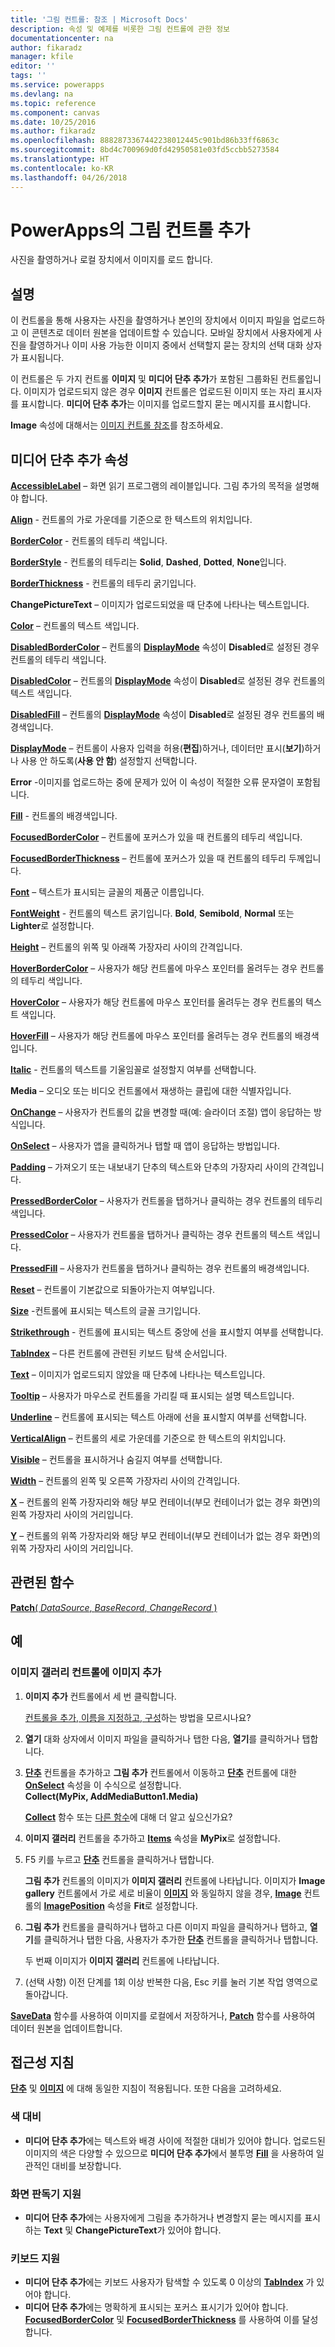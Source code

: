 ```yaml
---
title: '그림 컨트롤: 참조 | Microsoft Docs'
description: 속성 및 예제를 비롯한 그림 컨트롤에 관한 정보
documentationcenter: na
author: fikaradz
manager: kfile
editor: ''
tags: ''
ms.service: powerapps
ms.devlang: na
ms.topic: reference
ms.component: canvas
ms.date: 10/25/2016
ms.author: fikaradz
ms.openlocfilehash: 8882873367442238012445c901bd86b33ff6863c
ms.sourcegitcommit: 8bd4c700969d0fd42950581e03fd5ccbb5273584
ms.translationtype: HT
ms.contentlocale: ko-KR
ms.lasthandoff: 04/26/2018
---
```

# <a name="add-picture-control-in-powerapps"></a>PowerApps의 그림 컨트롤 추가
사진을 촬영하거나 로컬 장치에서 이미지를 로드 합니다.

## <a name="description"></a>설명
이 컨트롤을 통해 사용자는 사진을 촬영하거나 본인의 장치에서 이미지 파일을 업로드하고 이 콘텐츠로 데이터 원본을 업데이트할 수 있습니다. 모바일 장치에서 사용자에게 사진을 촬영하거나 이미 사용 가능한 이미지 중에서 선택할지 묻는 장치의 선택 대화 상자가 표시됩니다.

이 컨트롤은 두 가지 컨트롤 **이미지** 및 **미디어 단추 추가**가 포함된 그룹화된 컨트롤입니다. 이미지가 업로드되지 않은 경우 **이미지** 컨트롤은 업로드된 이미지 또는 자리 표시자를 표시합니다. **미디어 단추 추가**는 이미지를 업로드할지 묻는 메시지를 표시합니다.

**Image** 속성에 대해서는 [이미지 컨트롤 참조](control-image.md)를 참조하세요.

## <a name="add-media-button-properties"></a>미디어 단추 추가 속성
**[AccessibleLabel](properties-accessibility.md)** – 화면 읽기 프로그램의 레이블입니다. 그림 추가의 목적을 설명해야 합니다.

**[Align](properties-text.md)** - 컨트롤의 가로 가운데를 기준으로 한 텍스트의 위치입니다.

**[BorderColor](properties-color-border.md)** - 컨트롤의 테두리 색입니다.

**[BorderStyle](properties-color-border.md)** - 컨트롤의 테두리는 **Solid**, **Dashed**, **Dotted**, **None**입니다.

**[BorderThickness](properties-color-border.md)** - 컨트롤의 테두리 굵기입니다.

**ChangePictureText** – 이미지가 업로드되었을 때 단추에 나타나는 텍스트입니다.

**[Color](properties-color-border.md)** – 컨트롤의 텍스트 색입니다.

**[DisabledBorderColor](properties-color-border.md)** – 컨트롤의 **[DisplayMode](properties-core.md)** 속성이 **Disabled**로 설정된 경우 컨트롤의 테두리 색입니다.

**[DisabledColor](properties-color-border.md)** – 컨트롤의 **[DisplayMode](properties-core.md)** 속성이 **Disabled**로 설정된 경우 컨트롤의 텍스트 색입니다.

**[DisabledFill](properties-color-border.md)** – 컨트롤의 **[DisplayMode](properties-core.md)** 속성이 **Disabled**로 설정된 경우 컨트롤의 배경색입니다.

**[DisplayMode](properties-core.md)** – 컨트롤이 사용자 입력을 허용(**편집**)하거나, 데이터만 표시(**보기**)하거나 사용 안 하도록(**사용 안 함**) 설정할지 선택합니다.

**Error** -이미지를 업로드하는 중에 문제가 있어 이 속성이 적절한 오류 문자열이 포함됩니다.

**[Fill](properties-color-border.md)** - 컨트롤의 배경색입니다.

**[FocusedBorderColor](properties-color-border.md)** – 컨트롤에 포커스가 있을 때 컨트롤의 테두리 색입니다.

**[FocusedBorderThickness](properties-color-border.md)** – 컨트롤에 포커스가 있을 때 컨트롤의 테두리 두께입니다.

**[Font](properties-text.md)** – 텍스트가 표시되는 글꼴의 제품군 이름입니다.

**[FontWeight](properties-text.md)** - 컨트롤의 텍스트 굵기입니다. **Bold**, **Semibold**, **Normal** 또는 **Lighter**로 설정합니다.

**[Height](properties-size-location.md)** – 컨트롤의 위쪽 및 아래쪽 가장자리 사이의 간격입니다.

**[HoverBorderColor](properties-color-border.md)** – 사용자가 해당 컨트롤에 마우스 포인터를 올려두는 경우 컨트롤의 테두리 색입니다.

**[HoverColor](properties-color-border.md)** – 사용자가 해당 컨트롤에 마우스 포인터를 올려두는 경우 컨트롤의 텍스트 색입니다.

**[HoverFill](properties-color-border.md)** – 사용자가 해당 컨트롤에 마우스 포인터를 올려두는 경우 컨트롤의 배경색입니다.

**[Italic](properties-text.md)** - 컨트롤의 텍스트를 기울임꼴로 설정할지 여부를 선택합니다.

**Media** – 오디오 또는 비디오 컨트롤에서 재생하는 클립에 대한 식별자입니다.

**[OnChange](properties-core.md)** – 사용자가 컨트롤의 값을 변경할 때(예: 슬라이더 조절) 앱이 응답하는 방식입니다.

**[OnSelect](properties-core.md)** – 사용자가 앱을 클릭하거나 탭할 때 앱이 응답하는 방법입니다.

**[Padding](properties-size-location.md)** – 가져오기 또는 내보내기 단추의 텍스트와 단추의 가장자리 사이의 간격입니다.

**[PressedBorderColor](properties-color-border.md)** – 사용자가 컨트롤을 탭하거나 클릭하는 경우 컨트롤의 테두리 색입니다.

**[PressedColor](properties-color-border.md)** – 사용자가 컨트롤을 탭하거나 클릭하는 경우 컨트롤의 텍스트 색입니다.

**[PressedFill](properties-color-border.md)** – 사용자가 컨트롤을 탭하거나 클릭하는 경우 컨트롤의 배경색입니다.

**[Reset](properties-core.md)** – 컨트롤이 기본값으로 되돌아가는지 여부입니다.

**[Size](properties-text.md)** -컨트롤에 표시되는 텍스트의 글꼴 크기입니다.

**[Strikethrough](properties-text.md)** - 컨트롤에 표시되는 텍스트 중앙에 선을 표시할지 여부를 선택합니다.

**[TabIndex](properties-accessibility.md)** – 다른 컨트롤에 관련된 키보드 탐색 순서입니다.

**[Text](properties-core.md)** – 이미지가 업로드되지 않았을 때 단추에 나타나는 텍스트입니다.

**[Tooltip](properties-core.md)** – 사용자가 마우스로 컨트롤을 가리킬 때 표시되는 설명 텍스트입니다.

**[Underline](properties-text.md)** – 컨트롤에 표시되는 텍스트 아래에 선을 표시할지 여부를 선택합니다.

**[VerticalAlign](properties-text.md)** – 컨트롤의 세로 가운데를 기준으로 한 텍스트의 위치입니다.

**[Visible](properties-core.md)** – 컨트롤을 표시하거나 숨길지 여부를 선택합니다.

**[Width](properties-size-location.md)** – 컨트롤의 왼쪽 및 오른쪽 가장자리 사이의 간격입니다.

**[X](properties-size-location.md)** – 컨트롤의 왼쪽 가장자리와 해당 부모 컨테이너(부모 컨테이너가 없는 경우 화면)의 왼쪽 가장자리 사이의 거리입니다.

**[Y](properties-size-location.md)** – 컨트롤의 위쪽 가장자리와 해당 부모 컨테이너(부모 컨테이너가 없는 경우 화면)의 위쪽 가장자리 사이의 거리입니다.

## <a name="related-functions"></a>관련된 함수
[**Patch**( *DataSource*, *BaseRecord*, *ChangeRecord* )](../functions/function-patch.md)

## <a name="examples"></a>예
### <a name="add-images-to-an-image-gallery-control"></a>이미지 갤러리 컨트롤에 이미지 추가
1. **이미지 추가** 컨트롤에서 세 번 클릭합니다.
   
    [컨트롤을 추가, 이름을 지정하고, 구성](../add-configure-controls.md)하는 방법을 모르시나요?
2. **열기** 대화 상자에서 이미지 파일을 클릭하거나 탭한 다음, **열기**를 클릭하거나 탭합니다.
3. **[단추](control-button.md)** 컨트롤을 추가하고 **그림 추가** 컨트롤에서 이동하고 **[단추](control-button.md)** 컨트롤에 대한 **[OnSelect](properties-core.md)** 속성을 이 수식으로 설정합니다.<br>
   **Collect(MyPix, AddMediaButton1.Media)**
   
    **[Collect](../functions/function-clear-collect-clearcollect.md)** 함수 또는 [다른 함수](../formula-reference.md)에 대해 더 알고 싶으신가요?
4. **이미지 갤러리** 컨트롤을 추가하고 **[Items](properties-core.md)** 속성을 **MyPix**로 설정합니다.
5. F5 키를 누르고 **[단추](control-button.md)** 컨트롤을 클릭하거나 탭합니다.
   
    **그림 추가** 컨트롤의 이미지가 **이미지 갤러리** 컨트롤에 나타납니다. 이미지가 **Image gallery** 컨트롤에서 가로 세로 비율이 **[이미지](control-image.md)** 와 동일하지 않을 경우, **[Image](control-image.md)** 컨트롤의 **[ImagePosition](properties-visual.md)** 속성을 **Fit**로 설정합니다.
6. **그림 추가** 컨트롤을 클릭하거나 탭하고 다른 이미지 파일을 클릭하거나 탭하고, **열기**를 클릭하거나 탭한 다음, 사용자가 추가한 **[단추](control-button.md)** 컨트롤을 클릭하거나 탭합니다.
   
    두 번째 이미지가 **이미지 갤러리** 컨트롤에 나타납니다.
7. (선택 사항) 이전 단계를 1회 이상 반복한 다음, Esc 키를 눌러 기본 작업 영역으로 돌아갑니다.

**[SaveData](../functions/function-savedata-loaddata.md)** 함수를 사용하여 이미지를 로컬에서 저장하거나, **[Patch](../functions/function-patch.md)** 함수를 사용하여 데이터 원본을 업데이트합니다.


## <a name="accessibility-guidelines"></a>접근성 지침
**[단추](control-button.md)** 및 **[이미지](control-image.md)** 에 대해 동일한 지침이 적용됩니다. 또한 다음을 고려하세요.

### <a name="color-contrast"></a>색 대비
* **미디어 단추 추가**에는 텍스트와 배경 사이에 적절한 대비가 있어야 합니다. 업로드된 이미지의 색은 다양할 수 있으므로 **미디어 단추 추가**에서 불투명 **[Fill](properties-color-border.md)** 을 사용하여 일관적인 대비를 보장합니다.

### <a name="screen-reader-support"></a>화면 판독기 지원
* **미디어 단추 추가**에는 사용자에게 그림을 추가하거나 변경할지 묻는 메시지를 표시하는 **Text** 및 **ChangePictureText**가 있어야 합니다.

### <a name="keyboard-support"></a>키보드 지원
* **미디어 단추 추가**에는 키보드 사용자가 탐색할 수 있도록 0 이상의 **[TabIndex](properties-accessibility.md)** 가 있어야 합니다.
* **미디어 단추 추가**에는 명확하게 표시되는 포커스 표시기가 있어야 합니다. **[FocusedBorderColor](properties-color-border.md)** 및 **[FocusedBorderThickness](properties-color-border.md)** 를 사용하여 이를 달성합니다.
 